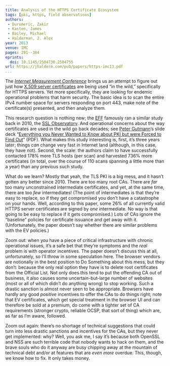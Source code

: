 ```yaml
---
title: Analysis of the HTTPS Certificate Ecosystem
tags: [pki, https, field observations]
authors:
 - Durumeric, Zakir
 - Kasten, James
 - Bailey, Michael
 - Halderman, J. Alex
year: 2013
venue: IMC
pages: 291--304
eprints:
  doi: 10.1145/2504730.2504755
url: https://jhalderm.com/pub/papers/https-imc13.pdf
...
```


The
_[Internet Measurement Conference](http://conferences.sigcomm.org/imc/2013/)_
brings us an attempt to figure out just how
[X.509 server certificates](http://www.digicert.com/ssl.htm) are being
used “in the wild,” specifically for HTTPS servers. Yet more
specifically, they are looking for endemic operational problems that
harm security.  The basic idea is to scan the entire IPv4 number space
for servers responding on port 443, make note of the certificate(s)
presented, and then analyze them.

This research question is nothing new; the [EFF](https://www.eff.org/)
famously ran a similar study back in 2010, the
[SSL Observatory](https://www.eff.org/observatory). And operational
concerns about the way certificates are used in the wild go back
decades; see [Peter Gutmann](http://www.cs.auckland.ac.nz/~pgut001)’s
slide deck “[Everything you Never Wanted to Know about PKI but were
Forced to Find Out](http://www.cs.auckland.ac.nz/~pgut001/pubs/pkitutorial.pdf)”
(PDF).  What makes this study interesting is, first, it’s three years
later; things _can_ change very fast in Internet land (although, in
this case, they have not).  Second, the scale: the authors claim to
have successfully contacted 178% more TLS hosts (per scan) and
harvested 736% more certificates (in total, over the course of 110
scans spanning a little more than a year) than any previous such
study.

What do we learn?  Mostly that yeah, the TLS PKI is a big mess, and it
hasn’t gotten any better since 2010.  There are too many root
CAs. There are _far_ too many unconstrained intermediate certificates,
and yet, at the same time, there are too _few_ intermediates! (The
point of intermediates is that they’re easy to replace, so if they get
compromised you don’t have a catastrophe on your hands. Well,
according to this paper, some 26% of all currently valid HTTPS server
certificates are signed by _one_ intermediate. No way is that going to
be easy to replace if it gets compromised.)  Lots of CAs ignore the
“baseline” policies for certificate issuance and get away with it.
(Unfortunately, the paper doesn’t say whether there are similar
problems with the EV policies.)

Zoom out: when you have a piece of critical infrastructure with
chronic operational issues, it’s a safe bet that they’re symptoms and
the _real_ problem is with operator incentives.  The paper doesn’t
discuss this at all, unfortunately, so I’ll throw in some speculation
here. The browser vendors are notionally in the best position to Do
Something about this mess, but they don’t: because the only real
option they have is to delete root certificates from the Official
List. Not only does this tend to put the offending CA out of business,
it also causes some uncertain-but-large number of websites (most or
all of which didn’t do anything wrong) to stop working.  Such a
drastic sanction is almost never seen to be appropriate.  Browsers
have hardly any good _positive_ incentives to offer the CAs to do
things right; note that EV certificates, which get special treatment
in the browser UI and can therefore be sold at a premium, do come with
a tighter set of CA requirements (stronger crypto, reliable OCSP, that
sort of thing) which are, as far as I’m aware, followed.

Zoom out again: there’s no shortage of technical suggestions that
could turn into less drastic sanctions and incentives for the CAs, but
they never get implemented: why?  Well, you ask me, I say it’s because
both OpenSSL and NSS are such terrible code that nobody wants to hack
on them, and the brave souls who do it anyway are busy chipping away
at the mountain of technical debt and/or at features that are _even
more_ overdue. This, though, we know how to fix. It only takes money.
